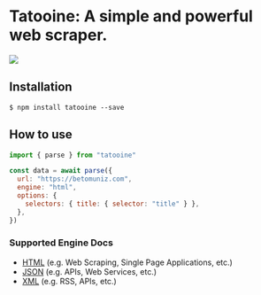 # Tatooine: A simple and powerful web scraper.

<!-- [![Build Status](https://travis-ci.org/obetomuniz/tatooine.svg?branch=master)](https://travis-ci.org/obetomuniz/tatooine)
[![codecov](https://codecov.io/gh/obetomuniz/tatooine/branch/master/graph/badge.svg)](https://codecov.io/gh/obetomuniz/tatooine) -->

<img src="https://cloud.githubusercontent.com/assets/1680157/17003290/a47ea06a-4ea5-11e6-8fc0-c36988534226.png" />

## Installation

```ssh
$ npm install tatooine --save
```

## How to use

```js
import { parse } from "tatooine"

const data = await parse({
  url: "https://betomuniz.com",
  engine: "html",
  options: {
    selectors: { title: { selector: "title" } },
  },
})
```

### Supported Engine Docs

- [HTML](https://github.com/obetomuniz/tatooine/tree/master/docs/HTML.md) (e.g. Web Scraping, Single Page Applications, etc.)
- [JSON](https://github.com/obetomuniz/tatooine/tree/master/docs/JSON.md) (e.g. APIs, Web Services, etc.)
- [XML](https://github.com/obetomuniz/tatooine/tree/master/docs/XML.md) (e.g. RSS, APIs, etc.)
